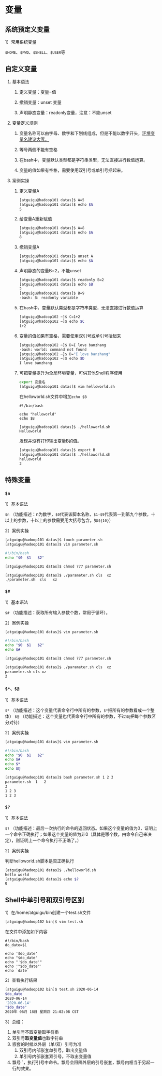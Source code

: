 # 变量

## 系统预定义变量

1）常用系统变量

`$HOME`、`$PWD`、`$SHELL`、`$USER`等

## 自定义变量

1. 基本语法

   1. 定义变量：变量=值

   2. 撤销变量：unset 变量

   3. 声明静态变量：readonly变量，注意：不能unset
2. 变量定义规则

   1. 变量名称可以由字母、数字和下划线组成，但是不能以数字开头，<u>环境变量名建议大写。</u>

   2. 等号两侧不能有空格

   3. 在bash中，变量默认类型都是字符串类型，无法直接进行数值运算。

   4. 变量的值如果有空格，需要使用双引号或单引号括起来。
3. 案例实操

   1. 定义变量A
      ```bash
      [atguigu@hadoop101 datas]$ A=5
      [atguigu@hadoop101 datas]$ echo $A
      5
      ```
      
   2. 给变量A重新赋值
   
      ```bash
      [atguigu@hadoop101 datas]$ A=8
      [atguigu@hadoop101 datas]$ echo $A
      8
      ```
   
   3. 撤销变量A
   
      ```bash
      [atguigu@hadoop101 datas]$ unset A
      [atguigu@hadoop101 datas]$ echo $A
      ```
   
   4. 声明静态的变量B=2，不能unset
   
      ```bash
      [atguigu@hadoop101 datas]$ readonly B=2
      [atguigu@hadoop101 datas]$ echo $B
      2
      [atguigu@hadoop101 datas]$ B=9
      -bash: B: readonly variable
      ```
   
   5. 在bash中，变量默认类型都是字符串类型，无法直接进行数值运算
   
      ```bash
      [atguigu@hadoop102 ~]$ C=1+2
      [atguigu@hadoop102 ~]$ echo $C
      1+2
      ```
   
   6. 变量的值如果有空格，需要使用双引号或单引号括起来
   
      ```bash
      [atguigu@hadoop102 ~]$ D=I love banzhang
      -bash: world: command not found
      [atguigu@hadoop102 ~]$ D="I love banzhang"
      [atguigu@hadoop102 ~]$ echo $D
      I love banzhang
      ```
   
   7. 可把变量提升为全局环境变量，可供其他Shell程序使用
   
      ```bash
      export 变量名
      [atguigu@hadoop101 datas]$ vim helloworld.sh 
      ```
      
      在helloworld.sh文件中增加`echo $B`
      
      ```shell
      #!/bin/bash
      
      echo "helloworld"
      echo $B
      
      [atguigu@hadoop101 datas]$ ./helloworld.sh 
      Helloworld
      ```
      
      发现并没有打印输出变量B的值。
      
      ```bash
      [atguigu@hadoop101 datas]$ export B
      [atguigu@hadoop101 datas]$ ./helloworld.sh 
      helloworld
      2
      ```
   
   


## 特殊变量

### `$n`

1）基本语法

`$n`	（功能描述：n为数字，`$0`代表该脚本名称，`$1-$9`代表第一到第九个参数，十以上的参数，十以上的参数需要用大括号包含，如`${10}`）

2）案例实操

```bash
[atguigu@hadoop101 datas]$ touch parameter.sh 
[atguigu@hadoop101 datas]$ vim parameter.sh

#!/bin/bash
echo "$0  $1   $2"

[atguigu@hadoop101 datas]$ chmod 777 parameter.sh

[atguigu@hadoop101 datas]$ ./parameter.sh cls  xz
./parameter.sh  cls   xz
```

### `$#`

1）基本语法 

`$#`	（功能描述：获取所有输入参数个数，常用于循环）。

2）案例实操

```bash
[atguigu@hadoop101 datas]$ vim parameter.sh

#!/bin/bash
echo "$0  $1   $2"
echo $#

[atguigu@hadoop101 datas]$ chmod 777 parameter.sh

[atguigu@hadoop101 datas]$ ./parameter.sh cls  xz
parameter.sh cls xz 
2
```

### `$*、$@`

1）基本语法

`$*`	（功能描述：这个变量代表命令行中所有的参数，`$*`把所有的参数看成一个整体）
`$@`	（功能描述：这个变量也代表命令行中所有的参数，不过`$@`把每个参数区分对待）

2）案例实操

```bash
[atguigu@hadoop101 datas]$ vim parameter.sh

#!/bin/bash
echo "$0  $1   $2"
echo $#
echo $*
echo $@

[atguigu@hadoop101 datas]$ bash parameter.sh 1 2 3
parameter.sh  1   2
3
1 2 3
1 2 3
```

### `$?`

1）基本语法

`$?`	（功能描述：最后一次执行的命令的返回状态。如果这个变量的值为0，证明上一个命令正确执行；如果这个变量的值为非0（具体是哪个数，由命令自己来决定），则证明上一个命令执行不正确了。）

2）案例实操

判断helloworld.sh脚本是否正确执行

```bash
[atguigu@hadoop101 datas]$ ./helloworld.sh 
hello world
[atguigu@hadoop101 datas]$ echo $?
0
```

## Shell中单引号和双引号区别

1）在/home/atguigu/bin创建一个test.sh文件

```bash
[atguigu@hadoop102 bin]$ vim test.sh 
```

在文件中添加如下内容

```shell
#!/bin/bash
do_date=$1

echo '$do_date'
echo "$do_date"
echo "'$do_date'"
echo '"$do_date"'
echo `date`
```

2）查看执行结果

```bash
[atguigu@hadoop102 bin]$ test.sh 2020-06-14
$do_date
2020-06-14
'2020-06-14'
"$do_date"
2020年 06月 18日 星期四 21:02:08 CST
```

3）总结：

1. 单引号不取变量取字符串
2. 双引号**取变量值**也取字符串
4. 嵌套的时候以外层（单/双）引号为准
   1. 双引号内部嵌套单引号，取出变量值
   2. 单引号内部嵌套双引号，不取出变量值
4. 飘号 \`，执行引号中命令。飘号会阻隔外层的引号嵌套，飘号内相当于另起一行的效果。
